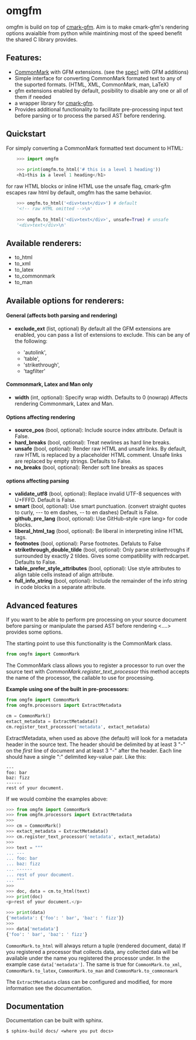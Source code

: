 omgfm
=====

omgfm is build on top of [cmark-gfm][cmark_link]. Aim is to make cmark-gfm's rendering options avaialble from python while maintining most of the speed benefit the shared C library provides. 

Features:
---------
- [CommonMark][cmarkorg] with GFM extensions. (see the [spec][spec]] with GFM additions)
- Simple interface for converting CommonMark formated text to any of the suported formats. (HTML, XML, CommonMark, man, LaTeX)
- gfm extensions enabled by default, posibility to disable any one or all of them if needed 
- a wrapper library for [cmark-gfm][cmark_link]. 
- Provides additional functionality to facilitate pre-processing input text before parsing or to process the parsed AST before rendering. 

[cmark_link]: https://github.com/github/cmark-gfm
[cmarkorg]: http://commonmark.org/
[spec]: https://github.github.com/gfm/

Quickstart
----------

For simply converting a CommonMark formatted text document to HTML:

~~~python
    >>> import omgfm
    
    >>> print(omgfm.to_html('# this is a level 1 heading'))
    <h1>this is a level 1 heading</h1>
~~~

for raw HTML blocks or inline HTML use the unsafe flag, cmark-gfm escapes raw html by default, omgfm has the same behavior.

~~~python
    >>> omgfm.to_html('<div>text</div>') # default
    '<!-- raw HTML omitted -->\n'
    
    >>> omgfm.to_html('<div>text</div>', unsafe=True) # unsafe
    '<div>text</div>\n'
~~~

Available renderers:
--------------------
- to_html
- to_xml
- to_latex
- to_commonmark
- to_man

Available options for renderers:
-----------------

#### General (affects both parsing and rendering)
- **exclude_ext** (list, optional) By default all the GFM extensions are enabled, you can pass a list of extensions to exclude. This can be any of the following: 

  - 'autolink', 
  - 'table', 
  - 'strikethrough', 
  - 'tagfilter'

#### Commonmark, Latex and Man only
- **width** (int, optional): Specify wrap width. Defaults to 0 (nowrap) Affects rendering Commonmark, Latex and Man.

#### Options affecting rendering
- **source_pos** (bool, optional): Include source index attribute. Default is False.
- **hard_breaks** (bool, optional): Treat newlines as hard line breaks.
- **unsafe** (bool, optional): Render raw HTML and unsafe links. By default, raw HTML is replaced by a placeholder HTML comment. Unsafe links are replaced by empty strings. Defaults to False.
- **no_breaks** (bool, optional): Render soft line breaks as spaces

#### options affecting parsing
- **validate_utf8** (bool, optional): Replace invalid UTF-8 sequences with U+FFFD. Default is False.
- **smart** (bool, optional): Use smart punctuation. (convert straight quotes to curly, --- to em dashes, -- to en dashes) Default is False.
- **github_pre_lang** (bool, optional): Use GitHub-style \<pre lang> for code blocks.
- **liberal_html_tag** (bool, optional): Be liberal in interpreting inline HTML tags.
- **footnotes** (bool, optional): Parse footnotes. Defaluts to False
- **strikethrough_double_tilde** (bool, optional): Only parse strikethroughs if surrounded by exactly 2 tildes. Gives some compatibility with redcarpet. Defaults to False.
- **table_prefer_style_attributes** (bool, optional): Use style attributes to align table cells instead of align attribute.
- **full_info_string** (bool, optional): Include the remainder of the info string in code blocks in a separate attribute.

## Advanced features

If you want to be able to perform pre processing on your source document before parsing or manipulate the parsed AST before rendering  <....> provides some options.

The starting point to use this functionality is the CommonMark class.

~~~python
from omgfm import CommonMark
~~~

The CommonMark class allows you to register a processor to run over the source text with *CommonMark.register_text_processor*  this method accepts the name of the processor, the callable to use for processing. 

**Example using one of the built in pre-processors:**

~~~python
from omgfm import CommonMark
from omgfm.processors import ExtractMetadata

cm = CommonMark()
extact_metadata = ExtractMetadata()
cm.register_text_processor('metadata', extact_metadata)
~~~

ExtractMetadata, when used as above (the default) will look for a metadata header in the source text. The header should be delimited by at least 3 "-" on the *first* line of document and at least 3 "-" after the header. Each line should have a single ":" delimited key-value pair. Like this:

~~~
---
foo: bar
baz: fizz
------
rest of your document.
~~~

If we would combine the examples above:

~~~python
>>> from omgfm import CommonMark
>>> from omgfm.processors import ExtractMetadata
>>> 
>>> cm = CommonMark()
>>> extact_metadata = ExtractMetadata()
>>> cm.register_text_processor('metadata', extact_metadata)
>>> 
>>> text = """
... ---
... foo: bar
... baz: fizz
... ------
... rest of your document.
... """
>>> 
>>> doc, data = cm.to_html(text)
>>> print(doc)
<p>rest of your document.</p>

>>> print(data)
{'metadata': {'foo': ' bar', 'baz': ' fizz'}}
>>>
>>> data['metadata']
{'foo': ' bar', 'baz': ' fizz'}

~~~

`CommonMark.to_html` will always return a tuple (rendered document, data) If you registered a processor that collects data, any collected data will be available under the name you registered the processor under. In the example case `data['metadata']`. The same is true for `CommonMark.to_xml`, `CommonMark.to_latex`, `CommonMark.to_man` and `CommonMark.to_commonmark`

The `ExtractMetadata` class can be configured and modified, for more information see the documentation.

## Documentation
Documentation can be built with sphinx. 

~~~shell
$ sphinx-build docs/ <where you put docs>
~~~

